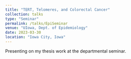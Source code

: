 ```yaml
---
title: "TERT, Telomeres, and Colorectal Cancer"
collection: talks
type: "Seminar"
permalink: /talks/EpiSeminar
venue: "UIowa, Dept. of Epidemiology"
date: 2023-03-30
location: "Iowa City, Iowa"
---
```


Presenting on my thesis work at the departmental seminar.
